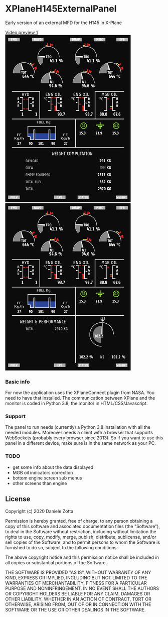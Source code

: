 # XPlaneH145ExternalPanel
Early version of an external MFD for the H145 in X-Plane

[Video preview 1](https://www.youtube.com/watch?v=_tj4wiKTeF4)
<img src="examples/preview1.jpg" alt="preview" width="400px"/>
<img src="examples/preview2.jpg" alt="preview" width="400px"/>

### Basic info
For now the application uses the XPlaneConnect plugin from NASA. You need to have that installed.
The communication between XPlane and the monitor is coded in Python 3.8, the monitor in HTML/CSS/Javascript.

### Support

The panel to run needs (currently) a Python 3.8 installation with all the needed modules. Moreover needs a client with
a browser that supports WebSockets (probably every browser since 2013). So if you want to use this panel in a different 
device, make sure is in the same network as your PC.

### TODO

* get some info about the data displayed
* MGB oil indicators correction
* bottom engine screen sub menus
* other screens than engine

## License

Copyright (c) 2020 Daniele Zotta

Permission is hereby granted, free of charge, to any person obtaining a copy
of this software and associated documentation files (the "Software"), to deal
in the Software without restriction, including without limitation the rights
to use, copy, modify, merge, publish, distribute, sublicense, and/or sell
copies of the Software, and to permit persons to whom the Software is
furnished to do so, subject to the following conditions:

The above copyright notice and this permission notice shall be included in all
copies or substantial portions of the Software.

THE SOFTWARE IS PROVIDED "AS IS", WITHOUT WARRANTY OF ANY KIND, EXPRESS OR
IMPLIED, INCLUDING BUT NOT LIMITED TO THE WARRANTIES OF MERCHANTABILITY,
FITNESS FOR A PARTICULAR PURPOSE AND NONINFRINGEMENT. IN NO EVENT SHALL THE
AUTHORS OR COPYRIGHT HOLDERS BE LIABLE FOR ANY CLAIM, DAMAGES OR OTHER
LIABILITY, WHETHER IN AN ACTION OF CONTRACT, TORT OR OTHERWISE, ARISING FROM,
OUT OF OR IN CONNECTION WITH THE SOFTWARE OR THE USE OR OTHER DEALINGS IN THE
SOFTWARE.
